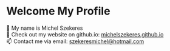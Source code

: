 
# Welcome My Profile

👋 My name is Michel Szekeres</br>
👀 Check out my website on github.io: [michelszekeres.github.io](https://michelszekeres.github.io/)</br>
📫 Contact me via email: [szekeresmichel@hotmail.com](mailto:szekeresmichel@hotmail.com)
<!---
- 👀 I’m interested in ...
- 🌱 I’m currently learning ...
- 💞️ I’m looking to collaborate on ...
📫 How to reach me ...
--->

<!---
MichelSzekeres/MichelSzekeres is a ✨ special ✨ repository because its `README.md` (this file) appears on your GitHub profile.
You can click the Preview link to take a look at your changes.
--->
